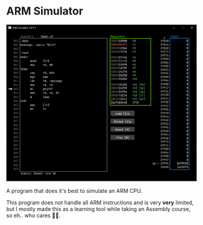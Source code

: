 # ARM Simulator
![](screenshot.png)

A program that does it's best to simulate an ARM CPU.

This program does not handle all ARM instructions and is very **very** limited, but I mostly made this as a learning tool while taking an Assembly course, so eh.. who cares 🤷‍♂️.